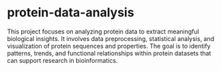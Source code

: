 # protein-data-analysis
This project focuses on analyzing protein data to extract meaningful biological insights. It involves data preprocessing, statistical analysis, and visualization of protein sequences and properties. The goal is to identify patterns, trends, and functional relationships within protein datasets that can support research in bioinformatics.
